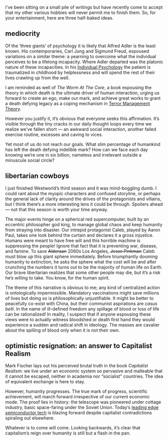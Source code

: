 I've been sitting on a small pile of writings but have recently come to accept that my other various hobbies will never permit me to finish them. So, for your entertainment, here are three half-baked ideas.

## mediocrity
Of the ‘three giants’ of psychology it is likely that Alfred Adler is the least known. His contemporaries, Carl Jung and Sigmund Freud, espoused variations on a similar theme: a yearning to overcome what the individual perceives to be a lifelong incapacity. Where Adler departed was the platonic nature of these incapacities. In his [Individual Psychology](https://en.wikipedia.org/wiki/Individual_psychology) the patient is traumatized in childhood by helplessness and will spend the rest of their lives crawling up from the well. 

I am reminded as well of *The Worm At The Core*, a book espousing the theory in which death is the ultimate driver of human interaction, urging us forward to create an ego, make our mark, and achieve great works to grant a death defying legacy as a coping mechanism in [Terror Management Theory](https://en.wikipedia.org/wiki/Terror_management_theory).

However you justify it, it’s obvious that everyone  seeks this affirmation. It’s visible through the tiny cracks in our daily thought loops every time we realize we’ve fallen short — an awkward social interaction, another failed exercise routine, excesses and caving to vices.

Yet most of us do not reach our goals. What slim percentage of humankind has left the death defying indelible mark? How can we face each day knowing we’re one in six billion, nameless and irrelevant outside a minuscule social circle? 

## libertarian cowboys 
I just finished Westworld’s third season and it was mind-boggling dumb. I could rant about the myopic characters and confused storyline, or perhaps the general lack of clarity around the drives of the protagonists and villains, but I think there’s a more interesting lens it could be through. Spoilers ahead — not that this season is worth your time anyway.

The major events hinge on a spherical red supercomputer, built by an eccentric philosopher god king, to manage global chaos and keep humanity from straying into disaster. Our intrepid protagonist Caleb, played by Aaron Paul, takes one look behind the curtain and declares it a gross injustice. Humans were meant to have free will and this horrible machine is suppressing the people! Ignore that fact that it is preventing war, disease, and famine. To save ~~Alderaan~~ 2060s Los Angeles, ~~Jesse Pinkman~~ Caleb must blow up this giant sphere immediately. Before triumphantly dooming humanity to extinction, he asks the sphere what the cost will be and after crunching the numbers it turns out to be the majority of human life on Earth. Our brave libertarian realizes that some other people may die, but it’s a risk he’s willing to take. You know, for the human spirit.

The theme of this narrative is obvious to me; any kind of centralized action is ontologically impermissible. Mandatory vaccinations might save millions of lives but doing so is philosophically unjustifiable. It might be better to peacefully co-exist with China, but their communist aspirations are *casus belli*. In the name of ill-defined freedom any spillage of blood or loss of life can be rationalized! In reality, I suspect that if anyone espousing these views were to actually witness bloodshed or death first hand they would experience a sudden and radical shift in ideology. The masses are cavalier about the spilling of blood only when it is not their own. 

## optimistic resignation: an answer to Capitalist Realism
Mark Fischer lays out his perceived brutal truth in the book *Capitalist Realism*: we live under an economic system so pervasive and malleable that it cannot be escaped, neither in academia nor “socialist” countries. The idea of equivalent exchange is here to stay.

However, humanity progresses. The true mark of progress, scientific achievement, will march forward irrespective of our current economic mode. The proof lies in history: the telescope was pioneered under cottage industry, basic space-faring under the Soviet Union. Today’s [leading edge semiconductor tech](https://en.wikipedia.org/wiki/2_nm_process) is blazing forward despite capitalist contradictions spiraling out elsewhere.

Whatever is to come will come. Looking backwards, it’s clear that capitalism’s reign over humanity is still but a flash in the pan.